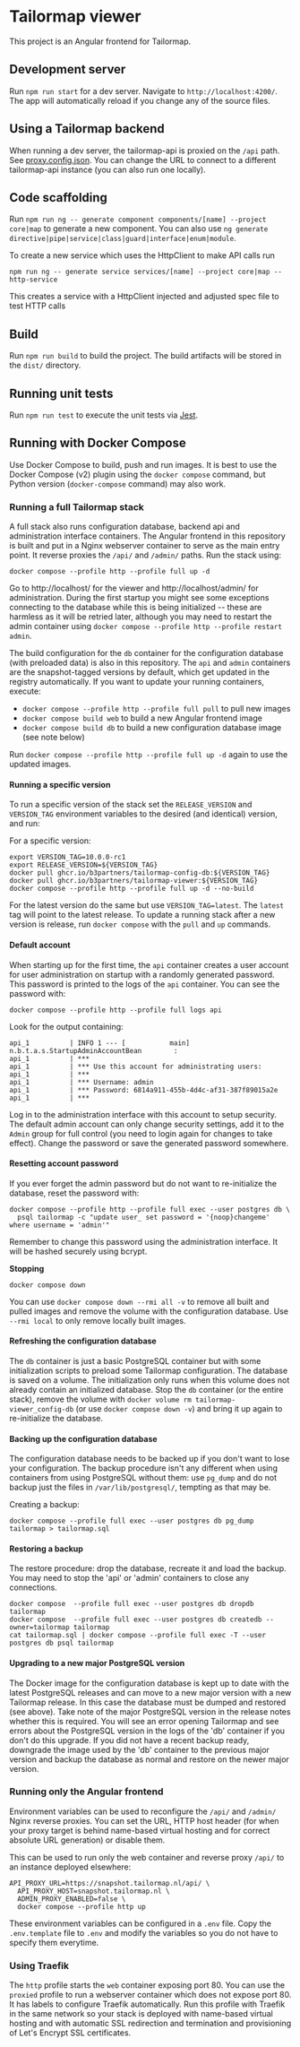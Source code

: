 # Tailormap viewer

This project is an Angular frontend for Tailormap.

## Development server

Run `npm run start` for a dev server. Navigate to `http://localhost:4200/`. The app will automatically reload if you change any of the source files.

## Using a Tailormap backend

When running a dev server, the tailormap-api is proxied on the `/api` path. See [proxy.config.json](proxy.config.js). You can change the URL to connect to a
different tailormap-api instance (you can also run one locally).

## Code scaffolding

Run `npm run ng -- generate component components/[name] --project core|map` to generate a new component. You can also use `ng generate directive|pipe|service|class|guard|interface|enum|module`.

To create a new service which uses the HttpClient to make API calls run

`npm run ng -- generate service services/[name] --project core|map --http-service`

This creates a service with a HttpClient injected and adjusted spec file to test HTTP calls

## Build

Run `npm run build` to build the project. The build artifacts will be stored in the `dist/` directory.

## Running unit tests

Run `npm run test` to execute the unit tests via [Jest](https://jestjs.io).

## Running with Docker Compose

Use Docker Compose to build, push and run images. It is best to use the Docker Compose (v2) plugin using the `docker compose` command, but
Python version (`docker-compose` command) may also work.

### Running a full Tailormap stack

A full stack also runs configuration database, backend api and administration interface containers. The Angular frontend in this repository
is built and put in a Nginx webserver container to serve as the main entry point. It reverse proxies the `/api/` and `/admin/` paths. Run the stack using:

`docker compose --profile http --profile full up -d`

Go to http://localhost/ for the viewer and http://localhost/admin/ for administration. During the first startup you might see some
exceptions connecting to the database while this is being initialized -- these are harmless as it will be retried later, although you may need
to restart the admin container using `docker compose --profile http --profile restart admin`.

The build configuration for the `db` container for the configuration database (with preloaded data) is also in this
repository. The `api` and `admin` containers are the snapshot-tagged versions by default, which get updated in
the registry automatically. If you want to update your running containers, execute:

- `docker compose --profile http --profile full pull` to pull new images
- `docker compose build web` to build a new Angular frontend image
- `docker compose build db` to build a new configuration database image (see note below)

Run `docker compose --profile http --profile full up -d` again to use the updated images.

#### Running a specific version

To run a specific version of the stack set the `RELEASE_VERSION` and `VERSION_TAG` environment variables to the desired (and identical)
version, and run:

For a specific version:
```
export VERSION_TAG=10.0.0-rc1
export RELEASE_VERSION=${VERSION_TAG}
docker pull ghcr.io/b3partners/tailormap-config-db:${VERSION_TAG}
docker pull ghcr.io/b3partners/tailormap-viewer:${VERSION_TAG}
docker compose --profile http --profile full up -d --no-build
```

For the latest version do the same but use `VERSION_TAG=latest`. The `latest` tag will point to the latest release. To update
a running stack after a new version is release, run `docker compose` with the `pull` and `up` commands.

#### Default account

When starting up for the first time, the `api` container creates a user account for user administration on startup with a randomly generated
password. This password is printed to the logs of the `api` container. You can see the password with:

`docker compose --profile http --profile full logs api`

Look for the output containing:

```
api_1          | INFO 1 --- [           main] n.b.t.a.s.StartupAdminAccountBean        :
api_1          | ***
api_1          | *** Use this account for administrating users:
api_1          | ***
api_1          | *** Username: admin
api_1          | *** Password: 6814a911-455b-4d4c-af31-387f89015a2e
api_1          | ***
```

Log in to the administration interface with this account to setup security. The default admin account can only change security settings, add
it to the `Admin` group for full control (you need to login again for changes to take effect). Change the password or save the generated
password somewhere.

#### Resetting account password

If you ever forget the admin password but do not want to re-initialize the database, reset the password with:

```
docker compose --profile http --profile full exec --user postgres db \
  psql tailormap -c "update user_ set password = '{noop}changeme' where username = 'admin'"
```

Remember to change this password using the administration interface. It will be hashed securely using bcrypt.

**Stopping**

`docker compose down`

You can use `docker compose down --rmi all -v` to remove all built and pulled images and remove the volume with the configuration
database. Use `--rmi local` to only remove locally built images.

#### Refreshing the configuration database

The `db` container is just a basic PostgreSQL container but with some initialization scripts to preload some Tailormap configuration. The
database is saved on a volume. The initialization only runs when this volume does not already contain an initialized database. Stop the `db`
container (or the entire stack), remove the volume with `docker volume rm tailormap-viewer_config-db` (or use `docker compose down -v`) and
bring it up again to re-initialize the database.

#### Backing up the configuration database

The configuration database needs to be backed up if you don't want to lose your configuration. The backup procedure isn't any different when
using containers from using PostgreSQL without them: use `pg_dump` and do not backup just the files in `/var/lib/postgresql/`, tempting as
that may be.

Creating a backup:

```
docker compose --profile full exec --user postgres db pg_dump tailormap > tailormap.sql
```

#### Restoring a backup

The restore procedure: drop the database, recreate it and load the backup. You may need to stop the 'api' or 'admin' containers to close any
connections.

```
docker compose  --profile full exec --user postgres db dropdb tailormap
docker compose  --profile full exec --user postgres db createdb --owner=tailormap tailormap
cat tailormap.sql | docker compose --profile full exec -T --user postgres db psql tailormap
```

#### Upgrading to a new major PostgreSQL version

The Docker image for the configuration database is kept up to date with the latest PostgreSQL releases and can move to a new major version
with a new Tailormap release. In this case the database must be dumped and restored (see above). Take note of the major PostgreSQL version
in the release notes whether this is required. You will see an error opening Tailormap and see errors about the PostgreSQL version in the
logs of the 'db' container if you don't do this upgrade. If you did not have a recent backup ready, downgrade the image used by the 'db'
container to the previous major version and backup the database as normal and restore on the newer major version.

### Running only the Angular frontend

Environment variables can be used to reconfigure the `/api/` and `/admin/` Nginx reverse proxies. You can set the URL, HTTP host header (for
when your proxy target is behind name-based virtual hosting and for correct absolute URL generation) or disable them.

This can be used to run only the web container and reverse proxy `/api/` to an instance deployed elsewhere:

```
API_PROXY_URL=https://snapshot.tailormap.nl/api/ \
  API_PROXY_HOST=snapshot.tailormap.nl \
  ADMIN_PROXY_ENABLED=false \
  docker compose --profile http up
```

These environment variables can be configured in a `.env` file. Copy the `.env.template` file to `.env` and modify the variables so you do
not have to specify them everytime.

### Using Traefik

The `http` profile starts the `web` container exposing port 80. You can use the `proxied` profile to run a webserver container which does
not expose port 80. It has labels to configure Traefik automatically. Run this profile with Traefik in the same network so your stack is
deployed with name-based virtual hosting and with automatic SSL redirection and termination and provisioning of Let's Encrypt SSL
certificates.
